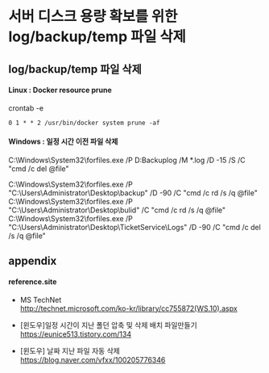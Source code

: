 # 서버 디스크 용량 확보를 위한 log/backup/temp 파일 삭제

## log/backup/temp 파일 삭제

#### Linux : Docker resource prune
crontab -e  
```
0 1 * * 2 /usr/bin/docker system prune -af
```

#### Windows : 일정 시간 이전 파일 삭제

C:\Windows\System32\forfiles.exe /P D:Backuplog /M *.log /D -15 /S /C "cmd /c del @file"  

C:\Windows\System32\forfiles.exe /P "C:\Users\Administrator\Desktop\backup" /D -90 /C "cmd /c rd /s /q @file"  
C:\Windows\System32\forfiles.exe /P "C:\Users\Administrator\Desktop\bulid" /C "cmd /c rd /s /q @file"  
C:\Windows\System32\forfiles.exe /P "C:\Users\Administrator\Desktop\TicketService\Logs" /D -90 /C "cmd /c del /s /q @file"  

## appendix

#### reference.site

* MS TechNet  
http://technet.microsoft.com/ko-kr/library/cc755872(WS.10).aspx  

+ [윈도우]일정 시간이 지난 폴던 압축 및 삭제 배치 파일만들기  
https://eunice513.tistory.com/134  

+ [윈도우] 날짜 지난 파일 자동 삭제  
https://blog.naver.com/vfxx/100205776346  


